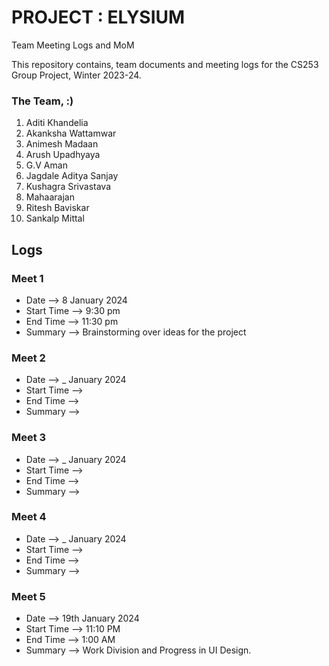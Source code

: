 # PROJECT : ELYSIUM
Team Meeting Logs and MoM

This repository contains, team documents and meeting logs for the CS253 Group Project, Winter 2023-24.

### The Team, :)
1. Aditi Khandelia
2. Akanksha Wattamwar
3. Animesh Madaan
4. Arush Upadhyaya
5. G.V Aman
6. Jagdale Aditya Sanjay
7. Kushagra Srivastava
8. Mahaarajan
9. Ritesh Baviskar
10. Sankalp Mittal

## Logs

### Meet 1
- Date --> 8 January 2024
- Start Time --> 9:30 pm
- End Time --> 11:30 pm
- Summary --> Brainstorming over ideas for the project

### Meet 2
- Date --> _ January 2024
- Start Time --> 
- End Time --> 
- Summary --> 

### Meet 3
- Date --> _ January 2024
- Start Time --> 
- End Time --> 
- Summary -->

### Meet 4
- Date --> _ January 2024
- Start Time --> 
- End Time --> 
- Summary -->

### Meet 5
- Date --> 19th January 2024
- Start Time --> 11:10 PM
- End Time --> 1:00 AM
- Summary --> Work Division and Progress in UI Design.
